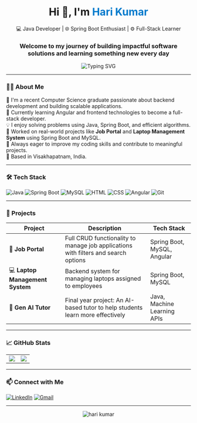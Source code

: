 <!-- GitHub Profile README for Hari Kumar -->

<h1 align="center">Hi 👋, I'm <span style="color:#007acc;">Hari Kumar</span></h1>

<p align="center">
  💻 Java Developer | 🌐 Spring Boot Enthusiast | ⚙️ Full-Stack Learner<br/>
</p>
<h3 align="center">Welcome to my journey of building impactful software solutions and learning something new every day</h3>

<p align="center">
  <img src="https://readme-typing-svg.herokuapp.com?font=Fira+Code&size=24&pause=1000&color=3BB9FF&center=true&vCenter=true&width=600&lines=BUILDING+BACKENDS+AND+BRINGING+IDEAS+TO+LIFE" alt="Typing SVG" />
</p>

---

### 👨‍💻 About Me

🚀 I'm a recent Computer Science graduate passionate about backend development and building scalable applications.  
🌱 Currently learning Angular and frontend technologies to become a full-stack developer.  
💡 I enjoy solving problems using Java, Spring Boot, and efficient algorithms.  
📂 Worked on real-world projects like **Job Portal** and **Laptop Management System** using Spring Boot and MySQL.  
🎯 Always eager to improve my coding skills and contribute to meaningful projects.  
📍 Based in Visakhapatnam, India.

---

### 🛠️ Tech Stack

![Java](https://img.shields.io/badge/Java-007396?style=for-the-badge&logo=java&logoColor=white)
![Spring Boot](https://img.shields.io/badge/Spring%20Boot-6DB33F?style=for-the-badge&logo=spring-boot&logoColor=white)
![MySQL](https://img.shields.io/badge/MySQL-00758F?style=for-the-badge&logo=mysql&logoColor=white)
![HTML](https://img.shields.io/badge/HTML5-E34F26?style=for-the-badge&logo=html5&logoColor=white)
![CSS](https://img.shields.io/badge/CSS3-1572B6?style=for-the-badge&logo=css3&logoColor=white)
![Angular](https://img.shields.io/badge/Angular-DD0031?style=for-the-badge&logo=angular&logoColor=white)
![Git](https://img.shields.io/badge/Git-F05032?style=for-the-badge&logo=git&logoColor=white)

---

### 🚀 Projects

| Project | Description | Tech Stack |
|--------|-------------|------------|
| 🧳 **Job Portal** | Full CRUD functionality to manage job applications with filters and search options | Spring Boot, MySQL, Angular |
| 💻 **Laptop Management System** | Backend system for managing laptops assigned to employees | Spring Boot, MySQL |
| 📘 **Gen AI Tutor** | Final year project: An AI-based tutor to help students learn more effectively | Java, Machine Learning APIs |

---

### 📈 GitHub Stats

<table>
  <tr>
    <td>
      <img src="https://github-readme-stats.vercel.app/api?username=your-github-username&show_icons=true&theme=radical" />
    </td>
    <td>
      <img src="https://github-readme-streak-stats.herokuapp.com/?user=your-github-username&theme=radical" />
    </td>
  </tr>
</table>

---

### 📫 Connect with Me

[![LinkedIn](https://img.shields.io/badge/-LinkedIn-blue?style=for-the-badge&logo=Linkedin&logoColor=white)](https://www.linkedin.com/in/your-link)
[![Gmail](https://img.shields.io/badge/-Email-c14438?style=for-the-badge&logo=Gmail&logoColor=white)](mailto:your-email@gmail.com)

---

<p align="center">
  <img src="https://komarev.com/ghpvc/?username=your-github-username&label=Profile%20Views&color=brightgreen&style=flat" alt="hari kumar" />
</p>

